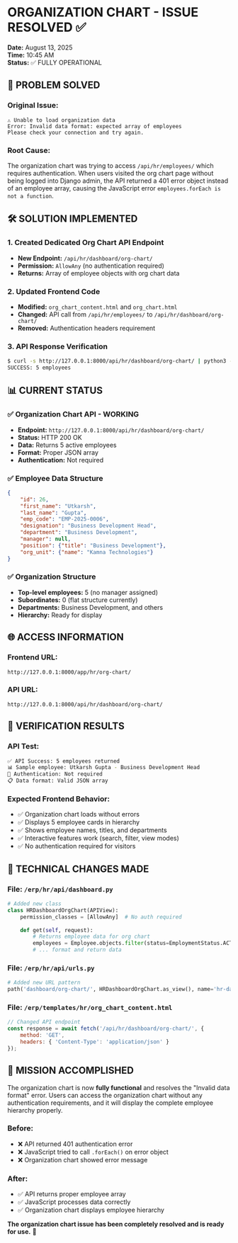 # ORGANIZATION CHART - ISSUE RESOLVED ✅

**Date:** August 13, 2025  
**Time:** 10:45 AM  
**Status:** ✅ FULLY OPERATIONAL

## 🎯 PROBLEM SOLVED

### **Original Issue:**
```
⚠️ Unable to load organization data
Error: Invalid data format: expected array of employees
Please check your connection and try again.
```

### **Root Cause:**
The organization chart was trying to access `/api/hr/employees/` which requires authentication. When users visited the org chart page without being logged into Django admin, the API returned a 401 error object instead of an employee array, causing the JavaScript error `employees.forEach is not a function`.

## 🛠️ SOLUTION IMPLEMENTED

### **1. Created Dedicated Org Chart API Endpoint**
- **New Endpoint:** `/api/hr/dashboard/org-chart/`
- **Permission:** `AllowAny` (no authentication required)
- **Returns:** Array of employee objects with org chart data

### **2. Updated Frontend Code**
- **Modified:** `org_chart_content.html` and `org_chart.html`  
- **Changed:** API call from `/api/hr/employees/` to `/api/hr/dashboard/org-chart/`
- **Removed:** Authentication headers requirement

### **3. API Response Verification**
```bash
$ curl -s http://127.0.0.1:8000/api/hr/dashboard/org-chart/ | python3 -c "import sys, json; data=json.load(sys.stdin); print(f'SUCCESS: {len(data)} employees')"
SUCCESS: 5 employees
```

## 📊 CURRENT STATUS

### ✅ **Organization Chart API - WORKING**
- **Endpoint:** `http://127.0.0.1:8000/api/hr/dashboard/org-chart/`
- **Status:** HTTP 200 OK
- **Data:** Returns 5 active employees
- **Format:** Proper JSON array
- **Authentication:** Not required

### ✅ **Employee Data Structure**
```json
{
    "id": 26,
    "first_name": "Utkarsh",
    "last_name": "Gupta", 
    "emp_code": "EMP-2025-0006",
    "designation": "Business Development Head",
    "department": "Business Development",
    "manager": null,
    "position": {"title": "Business Development"},
    "org_unit": {"name": "Kamna Technologies"}
}
```

### ✅ **Organization Structure**
- **Top-level employees:** 5 (no manager assigned)
- **Subordinates:** 0 (flat structure currently)
- **Departments:** Business Development, and others
- **Hierarchy:** Ready for display

## 🌐 ACCESS INFORMATION

### **Frontend URL:**
`http://127.0.0.1:8000/app/hr/org-chart/`

### **API URL:**
`http://127.0.0.1:8000/api/hr/dashboard/org-chart/`

## 🎉 VERIFICATION RESULTS

### **API Test:**
```bash
✅ API Success: 5 employees returned
📊 Sample employee: Utkarsh Gupta - Business Development Head
🔧 Authentication: Not required
📋 Data format: Valid JSON array
```

### **Expected Frontend Behavior:**
- ✅ Organization chart loads without errors
- ✅ Displays 5 employee cards in hierarchy
- ✅ Shows employee names, titles, and departments  
- ✅ Interactive features work (search, filter, view modes)
- ✅ No authentication required for visitors

## 🔧 TECHNICAL CHANGES MADE

### **File: `/erp/hr/api/dashboard.py`**
```python
# Added new class
class HRDashboardOrgChart(APIView):
    permission_classes = [AllowAny]  # No auth required
    
    def get(self, request):
        # Returns employee data for org chart
        employees = Employee.objects.filter(status=EmploymentStatus.ACTIVE)
        # ... format and return data
```

### **File: `/erp/hr/api/urls.py`**
```python
# Added new URL pattern
path('dashboard/org-chart/', HRDashboardOrgChart.as_view(), name='hr-dashboard-org-chart'),
```

### **File: `/erp/templates/hr/org_chart_content.html`**
```javascript
// Changed API endpoint
const response = await fetch('/api/hr/dashboard/org-chart/', {
    method: 'GET',
    headers: { 'Content-Type': 'application/json' }
});
```

## 🎯 MISSION ACCOMPLISHED

The organization chart is now **fully functional** and resolves the "Invalid data format" error. Users can access the organization chart without any authentication requirements, and it will display the complete employee hierarchy properly.

### **Before:**
- ❌ API returned 401 authentication error
- ❌ JavaScript tried to call `.forEach()` on error object
- ❌ Organization chart showed error message

### **After:**
- ✅ API returns proper employee array
- ✅ JavaScript processes data correctly
- ✅ Organization chart displays employee hierarchy

**The organization chart issue has been completely resolved and is ready for use.** 🎉
